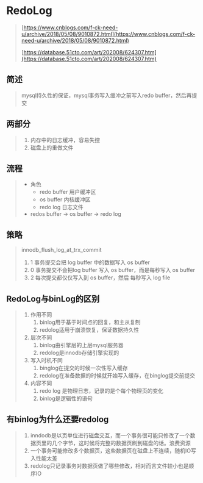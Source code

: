 # RedoLog

> [https://www.cnblogs.com/f-ck-need-u/archive/2018/05/08/9010872.html](https://www.cnblogs.com/f-ck-need-u/archive/2018/05/08/9010872.html)
>
> [https://database.51cto.com/art/202008/624307.htm](https://database.51cto.com/art/202008/624307.htm)

## 简述

> mysql持久性的保证，mysql事务写入缓冲之前写入redo  buffer，然后再提交

## 两部分

> 1. 内存中的日志缓冲，容易失控
> 2. 磁盘上的重做文件

## 流程

> * 角色
>   * redo buffer   用户缓冲区
>   * os buffer 内核缓冲区
>   * redo log 日志文件
> * redos buffer  -&gt; os buffer -&gt; redo log

## 策略

> innodb\_flush\_log\_at\_trx\_commit
>
> 1. 1  事务提交会把 log buffer 中的数据写入 os buffer
> 2. 0 事务提交不会把log buffer 写入 os buffer，而是每秒写入 os buffer
> 3. 2 每次提交都仅仅写入到 os buffer，然后 每秒写入 log file

## RedoLog与binLog的区别

> 1. 作用不同
>    1. binlog用于基于时间点的回复，和主从复制
>    2. redolog适用于崩溃恢复，保证数据持久性
> 2. 层次不同
>    1. binlog由引擎层的上层mysql服务器
>    2. redolog是innodb存储引擎实现的
> 3. 写入时机不同
>    1. binglog在提交的时候一次性写入缓存
>    2. redolog在准备数据的时候就开始写入缓存，在binglog提交前提交
> 4. 内容不同
>    1. redo log 是物理日志，记录的是个每个物理页的变化
>    2. binlog是逻辑性的语句

## 有binlog为什么还要redolog

> 1. inndodb是以页单位进行磁盘交互，而一个事务很可能只修改了一个数据页里的几个字节，这时候将完整的数据页刷到磁盘的话。浪费资源
> 2. 一个事务可能修改多个数据页，这些数据页在磁盘上不连续，随机IO写入性能太差
> 3. redolog只记录事务对数据页做了哪些修改，相对而言文件较小也是顺序IO



